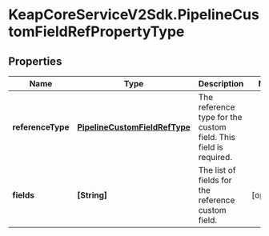 # KeapCoreServiceV2Sdk.PipelineCustomFieldRefPropertyType

## Properties

Name | Type | Description | Notes
------------ | ------------- | ------------- | -------------
**referenceType** | [**PipelineCustomFieldRefType**](PipelineCustomFieldRefType.md) | The reference type for the custom field. This field is required. | 
**fields** | **[String]** | The list of fields for the reference custom field. | [optional] 


